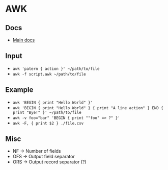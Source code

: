 # AWK

## Docs
- [Main docs](https://www.gnu.org/software/gawk/manual/html_node/index.html#SEC_Contents)

## Input

- `awk 'patern { action }' ~/path/to/file`
- `awk -f script.awk ~/path/to/file`

## Example

- `awk 'BEGIN { print "Hello World" }'`
- `awk 'BEGIN { print "Hello World" } { print "A line action" } END { print "Bye!" }' ~/path/to/file`
- `awk -v foo="bar" 'BEGIN { print ""foo" => ?" }'`
- `awk -F, { print $2 } ./file.csv`

## Misc
- NF -> Number of fields
- OFS -> Output field separator
- ORS -> Output record separator (?)